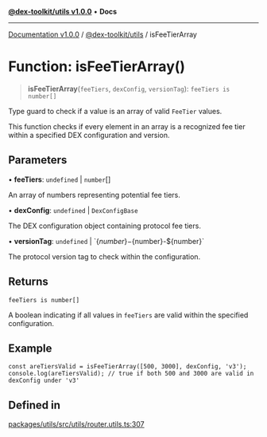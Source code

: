[**@dex-toolkit/utils v1.0.0**](../README.md) • **Docs**

***

[Documentation v1.0.0](../../../packages.md) / [@dex-toolkit/utils](../README.md) / isFeeTierArray

# Function: isFeeTierArray()

> **isFeeTierArray**(`feeTiers`, `dexConfig`, `versionTag`): `feeTiers is number[]`

Type guard to check if a value is an array of valid `FeeTier` values.

This function checks if every element in an array is a recognized fee tier within a specified DEX configuration
and version.

## Parameters

• **feeTiers**: `undefined` \| `number`[]

An array of numbers representing potential fee tiers.

• **dexConfig**: `undefined` \| `DexConfigBase`

The DEX configuration object containing protocol fee tiers.

• **versionTag**: `undefined` \| \`$\{number\}-$\{number\}-$\{number\}\`

The protocol version tag to check within the configuration.

## Returns

`feeTiers is number[]`

A boolean indicating if all values in `feeTiers` are valid within the specified configuration.

## Example

```
const areTiersValid = isFeeTierArray([500, 3000], dexConfig, 'v3');
console.log(areTiersValid); // true if both 500 and 3000 are valid in dexConfig under 'v3'
```

## Defined in

[packages/utils/src/utils/router.utils.ts:307](https://github.com/niZmosis/dex-toolkit/blob/3d8b41b44787b30fbea5de3ab4737662ffb61bc8/packages/utils/src/utils/router.utils.ts#L307)
